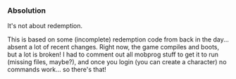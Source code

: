 ### Absolution

It's not about redemption.

This is based on some (incomplete) redemption code from back in the day... absent a lot of recent changes.  Right now, the game compiles and boots, but a lot is broken!  I had to comment out all mobprog stuff to get it to run (missing files, maybe?), and once you login (you can create a character) no commands work... so there's that!